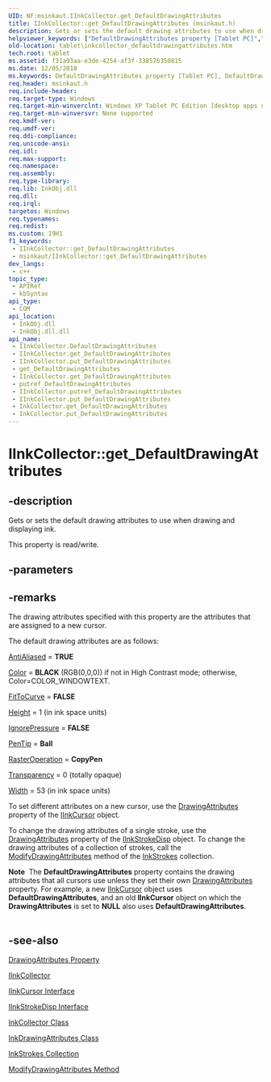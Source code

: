 ```yaml
---
UID: NF:msinkaut.IInkCollector.get_DefaultDrawingAttributes
title: IInkCollector::get_DefaultDrawingAttributes (msinkaut.h)
description: Gets or sets the default drawing attributes to use when drawing and displaying ink.
helpviewer_keywords: ["DefaultDrawingAttributes property [Tablet PC]","DefaultDrawingAttributes property [Tablet PC]","IInkCollector interface","IInkCollector interface [Tablet PC]","DefaultDrawingAttributes property","IInkCollector.DefaultDrawingAttributes","IInkCollector.get_DefaultDrawingAttributes","IInkCollector.put_DefaultDrawingAttributes","IInkCollector.putref_DefaultDrawingAttributes","IInkCollector::DefaultDrawingAttributes","IInkCollector::get_DefaultDrawingAttributes","IInkCollector::put_DefaultDrawingAttributes","IInkCollector::putref_DefaultDrawingAttributes","InkCollector.get_DefaultDrawingAttributes","InkCollector.put_DefaultDrawingAttributes","f31a93aa-e3de-4254-af3f-338576350815","get_DefaultDrawingAttributes","msinkaut/IInkCollector::DefaultDrawingAttributes","msinkaut/IInkCollector::get_DefaultDrawingAttributes","msinkaut/IInkCollector::put_DefaultDrawingAttributes","msinkaut/IInkCollector::putref_DefaultDrawingAttributes","put_DefaultDrawingAttributes","putref_DefaultDrawingAttributes","tablet.inkcollector_defaultdrawingattributes"]
old-location: tablet\inkcollector_defaultdrawingattributes.htm
tech.root: tablet
ms.assetid: f31a93aa-e3de-4254-af3f-338576350815
ms.date: 12/05/2018
ms.keywords: DefaultDrawingAttributes property [Tablet PC], DefaultDrawingAttributes property [Tablet PC],IInkCollector interface, IInkCollector interface [Tablet PC],DefaultDrawingAttributes property, IInkCollector.DefaultDrawingAttributes, IInkCollector.get_DefaultDrawingAttributes, IInkCollector.put_DefaultDrawingAttributes, IInkCollector.putref_DefaultDrawingAttributes, IInkCollector::DefaultDrawingAttributes, IInkCollector::get_DefaultDrawingAttributes, IInkCollector::put_DefaultDrawingAttributes, IInkCollector::putref_DefaultDrawingAttributes, InkCollector.get_DefaultDrawingAttributes, InkCollector.put_DefaultDrawingAttributes, f31a93aa-e3de-4254-af3f-338576350815, get_DefaultDrawingAttributes, msinkaut/IInkCollector::DefaultDrawingAttributes, msinkaut/IInkCollector::get_DefaultDrawingAttributes, msinkaut/IInkCollector::put_DefaultDrawingAttributes, msinkaut/IInkCollector::putref_DefaultDrawingAttributes, put_DefaultDrawingAttributes, putref_DefaultDrawingAttributes, tablet.inkcollector_defaultdrawingattributes
req.header: msinkaut.h
req.include-header: 
req.target-type: Windows
req.target-min-winverclnt: Windows XP Tablet PC Edition [desktop apps only]
req.target-min-winversvr: None supported
req.kmdf-ver: 
req.umdf-ver: 
req.ddi-compliance: 
req.unicode-ansi: 
req.idl: 
req.max-support: 
req.namespace: 
req.assembly: 
req.type-library: 
req.lib: InkObj.dll
req.dll: 
req.irql: 
targetos: Windows
req.typenames: 
req.redist: 
ms.custom: 19H1
f1_keywords:
 - IInkCollector::get_DefaultDrawingAttributes
 - msinkaut/IInkCollector::get_DefaultDrawingAttributes
dev_langs:
 - c++
topic_type:
 - APIRef
 - kbSyntax
api_type:
 - COM
api_location:
 - InkObj.dll
 - InkObj.dll.dll
api_name:
 - IInkCollector.DefaultDrawingAttributes
 - IInkCollector.get_DefaultDrawingAttributes
 - IInkCollector.put_DefaultDrawingAttributes
 - get_DefaultDrawingAttributes
 - IInkCollector.get_DefaultDrawingAttributes
 - putref_DefaultDrawingAttributes
 - IInkCollector.putref_DefaultDrawingAttributes
 - IInkCollector.put_DefaultDrawingAttributes
 - InkCollector.get_DefaultDrawingAttributes
 - InkCollector.put_DefaultDrawingAttributes
---
```


# IInkCollector::get_DefaultDrawingAttributes


## -description

Gets or sets the default drawing attributes to use when drawing and displaying ink.



This property is read/write.

## -parameters

## -remarks

The drawing attributes specified with this property are the attributes that are assigned to a new cursor.

The default drawing attributes are as follows:


<a href="https://docs.microsoft.com/windows/desktop/api/msinkaut/nf-msinkaut-iinkdrawingattributes-get_antialiased">AntiAliased</a> = <b>TRUE</b>


<a href="https://docs.microsoft.com/windows/desktop/api/msinkaut/nf-msinkaut-iinkdrawingattributes-get_color">Color</a> = <b>BLACK</b> (RGB(0,0,0)) if not in High Contrast mode; otherwise, Color=COLOR_WINDOWTEXT.


<a href="https://docs.microsoft.com/windows/desktop/api/msinkaut/nf-msinkaut-iinkdrawingattributes-get_fittocurve">FitToCurve</a> = <b>FALSE</b>


<a href="https://docs.microsoft.com/windows/desktop/api/msinkaut/nf-msinkaut-iinkdrawingattributes-get_height">Height</a> = 1 (in ink space units)


<a href="https://docs.microsoft.com/windows/desktop/api/msinkaut/nf-msinkaut-iinkdrawingattributes-get_ignorepressure">IgnorePressure</a> = <b>FALSE</b>


<a href="https://docs.microsoft.com/windows/desktop/api/msinkaut/nf-msinkaut-iinkdrawingattributes-get_pentip">PenTip</a> = <b>Ball</b>


<a href="https://docs.microsoft.com/windows/desktop/api/msinkaut/nf-msinkaut-iinkdrawingattributes-get_rasteroperation">RasterOperation</a> = <b>CopyPen</b>


<a href="https://docs.microsoft.com/windows/desktop/api/msinkaut/nf-msinkaut-iinkdrawingattributes-get_transparency">Transparency</a> = 0 (totally opaque)


<a href="https://docs.microsoft.com/windows/desktop/api/msinkaut/nf-msinkaut-iinkdrawingattributes-get_width">Width</a> = 53 (in ink space units)

To set different attributes on a new cursor, use the <a href="https://docs.microsoft.com/windows/desktop/api/msinkaut/nf-msinkaut-iinkcursor-get_drawingattributes">DrawingAttributes</a> property of the <a href="https://docs.microsoft.com/windows/desktop/api/msinkaut/nn-msinkaut-iinkcursor">IInkCursor</a> object.

To change the drawing attributes of a single stroke, use the <a href="https://docs.microsoft.com/windows/desktop/api/msinkaut/nf-msinkaut-iinkcursor-get_drawingattributes">DrawingAttributes</a> property of the <a href="https://docs.microsoft.com/windows/desktop/api/msinkaut/nn-msinkaut-iinkstrokedisp">IInkStrokeDisp</a> object. To change the drawing attributes of a collection of strokes, call the <a href="https://docs.microsoft.com/windows/desktop/api/msinkaut/nf-msinkaut-iinkstrokes-modifydrawingattributes">ModifyDrawingAttributes</a> method of the <a href="https://docs.microsoft.com/previous-versions/windows/desktop/legacy/ms703293(v=vs.85)">InkStrokes</a> collection.

<div class="alert"><b>Note</b>  The <b>DefaultDrawingAttributes</b> property contains the drawing attributes that all cursors use unless they set their own <a href="https://docs.microsoft.com/windows/desktop/api/msinkaut/nf-msinkaut-iinkcursor-get_drawingattributes">DrawingAttributes</a> property. For example, a new <a href="https://docs.microsoft.com/windows/desktop/api/msinkaut/nn-msinkaut-iinkcursor">IInkCursor</a> object uses <b>DefaultDrawingAttributes</b>, and an old <b>IInkCursor</b> object on which the <b>DrawingAttributes</b> is set to <b>NULL</b> also uses <b>DefaultDrawingAttributes</b>.</div>
<div> </div>

## -see-also

<a href="https://docs.microsoft.com/windows/desktop/api/msinkaut/nf-msinkaut-iinkcursor-get_drawingattributes">DrawingAttributes Property</a>



<a href="https://msdn.microsoft.com/en-us/library/Mt846796(v=VS.85).aspx">IInkCollector</a>



<a href="https://docs.microsoft.com/windows/desktop/api/msinkaut/nn-msinkaut-iinkcursor">IInkCursor Interface</a>



<a href="https://docs.microsoft.com/windows/desktop/api/msinkaut/nn-msinkaut-iinkstrokedisp">IInkStrokeDisp Interface</a>



<a href="https://docs.microsoft.com/windows/desktop/tablet/inkcollector-class">InkCollector Class</a>



<a href="https://docs.microsoft.com/windows/desktop/tablet/inkdrawingattributes-class">InkDrawingAttributes Class</a>



<a href="https://docs.microsoft.com/previous-versions/windows/desktop/legacy/ms703293(v=vs.85)">InkStrokes Collection</a>



<a href="https://docs.microsoft.com/windows/desktop/api/msinkaut/nf-msinkaut-iinkstrokes-modifydrawingattributes">ModifyDrawingAttributes Method</a>

